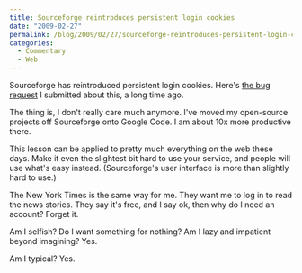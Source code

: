 ```yaml
---
title: Sourceforge reintroduces persistent login cookies
date: "2009-02-27"
permalink: /blog/2009/02/27/sourceforge-reintroduces-persistent-login-cookies/
categories:
  - Commentary
  - Web
---
```

Sourceforge has reintroduced persistent login cookies. Here's [the bug request][1] I submitted about this, a long time ago.

The thing is, I don't really care much anymore. I've moved my open-source projects off Sourceforge onto Google Code. I am about 10x more productive there.

This lesson can be applied to pretty much everything on the web these days. Make it even the slightest bit hard to use your service, and people will use what's easy instead. (Sourceforge's user interface is more than slightly hard to use.)

The New York Times is the same way for me. They want me to log in to read the news stories. They say it's free, and I say ok, then why do I need an account? Forget it.

Am I selfish? Do I want something for nothing? Am I lazy and impatient beyond imagining? Yes.

Am I typical? Yes.

 [1]: http://sourceforge.net/tracker/?func=detail&#038;atid=350001&#038;aid=1855476&#038;group_id=1
